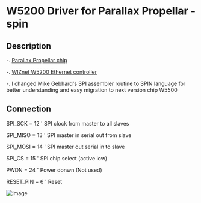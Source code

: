 # W5200 Driver for Parallax Propellar - spin

## Description
-. [Parallax Propellar chip](http://parallax.com/microcontrollers/propeller)

-. [WIZnet W5200 Ethernet controller](http://www.wiznet.co.kr/Sub_Modules/en/product/Product_Detail.asp?cate1=5&cate2=7&cate3=56&pid=1144)

-. I changed Mike Gebhard's SPI assembler routine to SPIN language for better understanding and easy migration to next version chip W5500

## Connection
  SPI_SCK       = 12 ' SPI clock from master to all slaves
  
  SPI_MISO      = 13 ' SPI master in serial out from slave
  
  SPI_MOSI      = 14 ' SPI master out serial in to slave
  
  SPI_CS        = 15 ' SPI chip select (active low)
  
  PWDN          = 24 ' Power donwn (Not used)
  
  RESET_PIN     = 6 ' Reset

![image](https://raw.github.com/jbkim/Parallax_W5200/master/Photo/Propeller_WIZ820io.jpg)